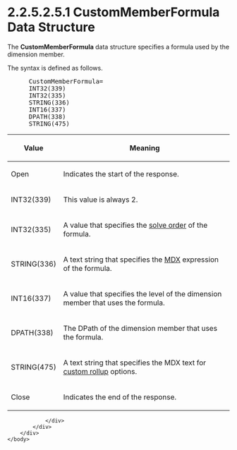 <html dir="LTR" xmlns:mshelp="http://msdn.microsoft.com/mshelp" xmlns:ddue="http://ddue.schemas.microsoft.com/authoring/2003/5" xmlns:xlink="http://www.w3.org/1999/xlink" xmlns:tool="http://www.microsoft.com/tooltip">
    <head>
        <meta http-equiv="Content-Type" content="text/html; CHARSET=utf-8"></meta>
        <meta name="save" content="history"></meta>
        <title>2.2.5.2.5.1 CustomMemberFormula Data Structure</title>
        <xml>
            <mshelp:toctitle title="2.2.5.2.5.1 CustomMemberFormula Data Structure"></mshelp:toctitle>
            <mshelp:rltitle title="[MS-SSAS8]: CustomMemberFormula Data Structure"></mshelp:rltitle>
            <mshelp:keyword index="A" term="52d38986-6385-4b0e-af44-3b124b6b03f2"></mshelp:keyword>
            <mshelp:attr name="DCSext.ContentType" value="open specification"></mshelp:attr>
            <mshelp:attr name="AssetID" value="52d38986-6385-4b0e-af44-3b124b6b03f2"></mshelp:attr>
            <mshelp:attr name="TopicType" value="kbRef"></mshelp:attr>
            <mshelp:attr name="DCSext.Title" value="[MS-SSAS8]: CustomMemberFormula Data Structure" />
        </xml>
    </head>
    <body>
        <div id="header">
            <h1 class="heading">2.2.5.2.5.1 CustomMemberFormula Data Structure</h1>
        </div>
        <div id="mainSection">
            <div id="mainBody">
                <div id="allHistory" class="saveHistory"></div>
                <div id="sectionSection0" class="section" name="collapseableSection">
                    

<p>The <b>CustomMemberFormula</b> data structure specifies a
formula used by the dimension member.</p>

<p>The syntax is defined as follows.           </p>

<dl>
<dd>
<div><pre> CustomMemberFormula=
 INT32(339)
 INT32(335)
 STRING(336) 
 INT16(337) 
 DPATH(338)
 STRING(475) 
</pre></div>
</dd></dl>

<table>
 <thead>
  <tr>
   <th>
   <p>Value</p>
   </th>
   <th>
   <p>Meaning</p>
   </th>
  </tr>
 </thead>
 <tr>
  <td>
  <p>Open</p>
  </td>
  <td>
  <p>Indicates the start of the response.</p>
  </td>
 </tr>
 <tr>
  <td>
  <p>INT32(339)</p>
  </td>
  <td>
  <p>This value is always 2.</p>
  </td>
 </tr>
 <tr>
  <td>
  <p>INT32(335)</p>
  </td>
  <td>
  <p>A value that specifies the <a href="c527450b-f5bd-424b-8c98-ba6365288f35.md#gt_7faee801-7705-424a-8e64-1cd18ab0dfab">solve order</a> of the
  formula.</p>
  </td>
 </tr>
 <tr>
  <td>
  <p>STRING(336)</p>
  </td>
  <td>
  <p>A text string that specifies the <a href="c527450b-f5bd-424b-8c98-ba6365288f35.md#gt_9b631ff5-dc89-45f0-a1c2-db6981e4804f">MDX</a> expression of the
  formula.</p>
  </td>
 </tr>
 <tr>
  <td>
  <p>INT16(337)</p>
  </td>
  <td>
  <p>A value that specifies the level of the dimension
  member that uses the formula.</p>
  </td>
 </tr>
 <tr>
  <td>
  <p>DPATH(338)</p>
  </td>
  <td>
  <p>The DPath of the dimension member that uses the
  formula.</p>
  </td>
 </tr>
 <tr>
  <td>
  <p>STRING(475)</p>
  </td>
  <td>
  <p>A text string that specifies the MDX text for <a href="c527450b-f5bd-424b-8c98-ba6365288f35.md#gt_2748adff-afd3-4c5d-8095-ec69348c0a89">custom rollup</a> options.</p>
  </td>
 </tr>
 <tr>
  <td>
  <p>Close</p>
  </td>
  <td>
  <p>Indicates the end of the response.</p>
  </td>
 </tr>
</table>

<p> </p>


                </div>
            </div>
        </div>
    </body>
</html>